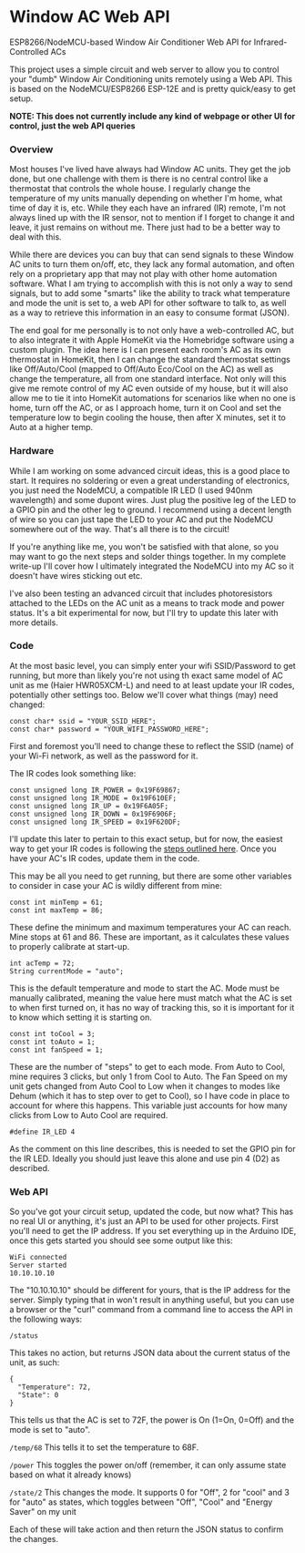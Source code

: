 # Window AC Web API
ESP8266/NodeMCU-based Window Air Conditioner Web API for Infrared-Controlled ACs

This project uses a simple circuit and web server to allow you to control your "dumb" Window Air Conditioning units remotely using a Web API. This is based on the NodeMCU/ESP8266 ESP-12E and is pretty quick/easy to get setup. 

**NOTE: This does not currently include any kind of webpage or other UI for control, just the web API queries**

### Overview
Most houses I've lived have always had Window AC units. They get the job done, but one challenge with them is there is no central control like a thermostat that controls the whole house. I regularly change the temperature of my units manually depending on whether I'm home, what time of day it is, etc. While they each have an infrared (IR) remote, I'm not always lined up with the IR sensor, not to mention if I forget to change it and leave, it just remains on without me. There just had to be a better way to deal with this.

While there are devices you can buy that can send signals to these Window AC units to turn them on/off, etc, they lack any formal automation, and often rely on a proprietary app that may not play with other home automation software. What I am trying to accomplish with this is not only a way to send signals, but to add some "smarts" like the ability to track what temperature and mode the unit is set to, a web API for other software to talk to, as well as a way to retrieve this information in an easy to consume format (JSON). 

The end goal for me personally is to not only have a web-controlled AC, but to also integrate it with Apple HomeKit via the Homebridge software using a custom plugin. The idea here is I can present each room's AC as its own thermostat in HomeKit, then I can change the standard thermostat settings like Off/Auto/Cool (mapped to Off/Auto Eco/Cool on the AC) as well as change the temperature, all from one standard interface. Not only will this give me remote control of my AC even outside of my house, but it will also allow me to tie it into HomeKit automations for scenarios like when no one is home, turn off the AC, or as I approach home, turn it on Cool and set the temperature low to begin cooling the house, then after X minutes, set it to Auto at a higher temp. 

### Hardware
While I am working on some advanced circuit ideas, this is a good place to start. It requires no soldering or even a great understanding of electronics, you just need the NodeMCU, a compatible IR LED (I used 940nm wavelength) and some dupont wires. Just plug the positive leg of the LED to a GPIO pin and the other leg to ground. I recommend using a decent length of wire so you can just tape the LED to your AC and put the NodeMCU somewhere out of the way. That's all there is to the circuit! 

If you're anything like me, you won't be satisfied with that alone, so you may want to go the next steps and solder things together. In my complete write-up I'll cover how I ultimately integrated the NodeMCU into my AC so it doesn't have wires sticking out etc. 

I've also been testing an advanced circuit that includes photoresistors attached to the LEDs on the AC unit as a means to track mode and power status. It's a bit experimental for now, but I'll try to update this later with more details.

### Code
At the most basic level, you can simply enter your wifi SSID/Password to get running, but more than likely you're not using th exact same model of AC unit as me (Haier HWR05XCM-L) and need to at least update your IR codes, potentially other settings too. Below we'll cover what things (may) need changed:
```
const char* ssid = "YOUR_SSID_HERE";
const char* password = "YOUR_WIFI_PASSWORD_HERE";
```
First and foremost you'll need to change these to reflect the SSID (name) of your Wi-Fi network, as well as the password for it.


The IR codes look something like:
```
const unsigned long IR_POWER = 0x19F69867;
const unsigned long IR_MODE = 0x19F610EF;
const unsigned long IR_UP = 0x19F6A05F;
const unsigned long IR_DOWN = 0x19F6906F;
const unsigned long IR_SPEED = 0x19F620DF;
```
I'll update this later to pertain to this exact setup, but for now, the easiest way to get your IR codes is following the [steps outlined here](https://techcontostones.blogspot.com/2013/09/controlling-air-conditioner-with-your.html). Once you have your AC's IR codes, update them in the code. 

This may be all you need to get running, but there are some other variables to consider in case your AC is wildly different from mine:
```
const int minTemp = 61;
const int maxTemp = 86;
```
These define the minimum and maximum temperatures your AC can reach. Mine stops at 61 and 86. These are important, as it calculates these values to properly calibrate at start-up.

```
int acTemp = 72;
String currentMode = "auto";
```
This is the default temperature and mode to start the AC. Mode must be manually calibrated, meaning the value here must match what the AC is set to when first turned on, it has no way of tracking this, so it is important for it to know which setting it is starting on.

```
const int toCool = 3;
const int toAuto = 1;
const int fanSpeed = 1;
```
These are the number of "steps" to get to each mode. From Auto to Cool, mine requires 3 clicks, but only 1 from Cool to Auto. The Fan Speed on my unit gets changed from Auto Cool to Low when it changes to modes like Dehum (which it has to step over to get to Cool), so I have code in place to account for where this happens. This variable just accounts for how many clicks from Low to Auto Cool are required.

```
#define IR_LED 4 
```
As the comment on this line describes, this is needed to set the GPIO pin for the IR LED. Ideally you should just leave this alone and use pin 4 (D2) as described.

### Web API
So you've got your circuit setup, updated the code, but now what? This has no real UI or anything, it's just an API to be used for other projects. First you'll need to get the IP address. If you set everything up in the Arduino IDE, once this gets started you should see some output like this:
```
WiFi connected
Server started
10.10.10.10
```
The "10.10.10.10" should be different for yours, that is the IP address for the server. Simply typing that in won't result in anything useful, but you can use a browser or the "curl" command from a command line to access the API in the following ways:
```
/status
```
This takes no action, but returns JSON data about the current status of the unit, as such:
```
{
  "Temperature": 72,
  "State": 0
}
```
This tells us that the AC is set to 72F, the power is On (1=On, 0=Off) and the mode is set to "auto". 

```/temp/68``` This tells it to set the temperature to 68F. 

```/power``` This toggles the power on/off (remember, it can only assume state based on what it already knows)

```/state/2``` This changes the mode. It supports 0 for "Off", 2 for "cool" and 3 for "auto" as states, which toggles between "Off", "Cool" and "Energy Saver" on my unit

Each of these will take action and then return the JSON status to confirm the changes. 
